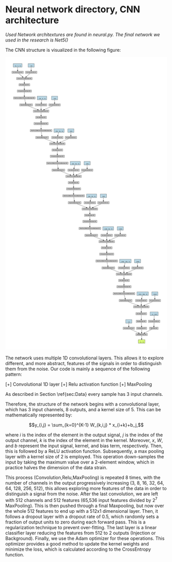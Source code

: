 # Neural network directory, CNN architecture

_Used Network architextures are found in neural.py. The final network we used in the research is Net5()_

The CNN structure is visualized in the following figure: 


![alt text](arch.png "CNN Structure") 
 


The network uses multiple 1D convolutional layers. This allows it to explore different, and more abstract, features of the signals in order to distinguish them from the noise. Our code is mainly a sequence of the following pattern: 


[+] Convolutional 1D layer
[+] Relu activation function
[+] MaxPooling


As described in Section \ref{sec:Data} every sample has 3 input channels. 


Therefore, the structure of the network begins with a convolutional layer, which has 3 input channels, 8 outputs, and a kernel size of 5. This can be mathematically represented by: 


$$y_{i,j} = \sum_{k=0}^{K-1} W_{k,i,j} * x_{i+k}+b_j,$$


where $i$ is the index of the element in the output signal, $j$ is the index of the output channel, $k$ is the index of the element in the kernel. Moreover, $x$, $W$, and $b$ represent the input signal, kernel, and bias term, respectively. Then, this is followed by a ReLU activation function. Subsequently, a max pooling layer with a kernel size of 2 is employed. This operation down-samples the input by taking the maximum value over a 2-element window, which in practice halves the dimension of the data strain.

This process (Convolution,Relu,MaxPooling) is repeated 8 times, with the number of channels in the output progressively increasing (3, 8, 16, 32, 64, 64, 128, 256, 512), this allows exploring more features of the data in order to distinguish a signal from the noise.
After the last convolution, we are left with 512 channels and 512 features (65,536 input features divided by $2^7$ MaxPooling). This is then pushed through a final Maxpooling, but now over the whole 512 features to end up with a 512x1 dimensional layer. Then, it follows a dropout layer with a dropout rate of $0.5$, which randomly sets a fraction of output units to zero during each forward pass. This is a regularization technique to prevent over-fitting. The last layer is a linear classifier layer reducing the features from 512  to 2 outputs (Injection or Background). Finally, we use the Adam optimizer for these operations. This optimizer provides a good method to update the kernel weights and minimize the loss, which is calculated according to the CrossEntropy function.

